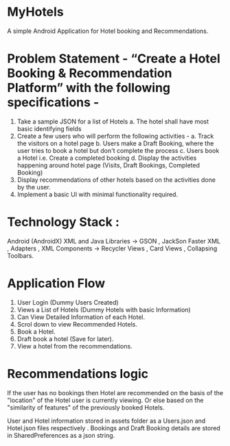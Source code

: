 # MyHotels
A simple Android Application for Hotel booking and Recommendations.

# Problem Statement - “Create a Hotel Booking & Recommendation Platform” with the following specifications -
1. Take a sample JSON for a list of Hotels 
        a. The hotel shall have most basic identifying fields
2. Create a few users who will perform the following activities -
        a. Track the visitors on a hotel page
        b. Users make a Draft Booking, where the user tries to book a hotel but don't complete the process
        c. Users book a Hotel i.e. Create a completed booking
        d. Display the activities happening around hotel page (Visits, Draft Bookings, Completed Booking)
 3. Display recommendations of other hotels based on the activities done by the user.
 4. Implement a basic UI with minimal functionality required.
 
 # Technology Stack : 
  Android (AndroidX)
  XML and Java
  Libraries -> GSON , JackSon Faster XML , Adapters , 
  XML Components -> Recycler Views , Card Views , Collapsing Toolbars.
 
# Application Flow
1. User Login (Dummy Users Created)
2. Views a List of Hotels (Dummy Hotels with basic Information)
3. Can View Detailed Information of each Hotel.
4. Scrol down to view Recommended Hotels.
5. Book a Hotel.
6. Draft book a hotel (Save for later).
7. View a hotel from the recommendations.

# Recommendations logic
If the user has no bookings then Hotel are recommended on the basis of the "location" of the Hotel user is currently viewing.
Or else based on the "similarity of features" of the previously booked Hotels.

User and Hotel information stored in assets folder as a Users.json and Hotel.json files respectively .
Bookings and Draft Booking details are stored in SharedPreferences as a json string.

